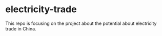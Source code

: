 # electricity-trade
This repo is focusing on the project about the potential about electricity trade in China.
